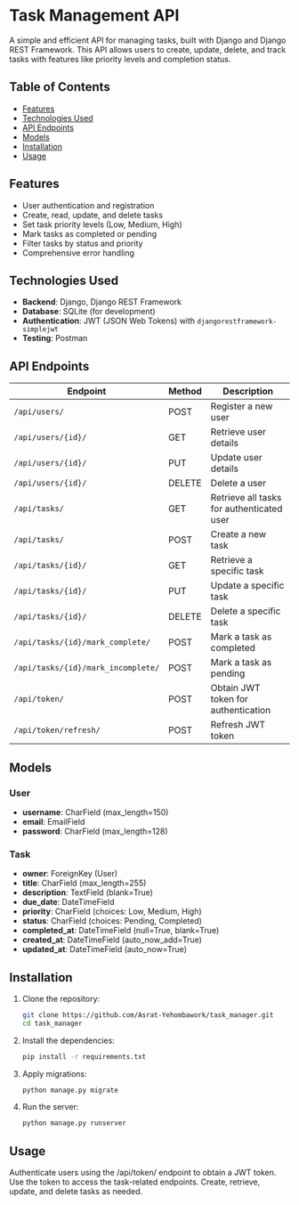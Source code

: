 # Task Management API

A simple and efficient API for managing tasks, built with Django and Django REST Framework. This API allows users to create, update, delete, and track tasks with features like priority levels and completion status.

## Table of Contents

- [Features](#features)
- [Technologies Used](#technologies-used)
- [API Endpoints](#api-endpoints)
- [Models](#models)
- [Installation](#installation)
- [Usage](#usage)

## Features

- User authentication and registration
- Create, read, update, and delete tasks
- Set task priority levels (Low, Medium, High)
- Mark tasks as completed or pending
- Filter tasks by status and priority
- Comprehensive error handling

## Technologies Used

- **Backend**: Django, Django REST Framework
- **Database**: SQLite (for development)
- **Authentication**: JWT (JSON Web Tokens) with `djangorestframework-simplejwt`
- **Testing**: Postman

## API Endpoints

| Endpoint                            | Method | Description                           |
|-------------------------------------|--------|---------------------------------------|
| `/api/users/`                      | POST   | Register a new user                   |
| `/api/users/{id}/`                 | GET    | Retrieve user details                 |
| `/api/users/{id}/`                 | PUT    | Update user details                   |
| `/api/users/{id}/`                 | DELETE | Delete a user                        |
| `/api/tasks/`                      | GET    | Retrieve all tasks for authenticated user |
| `/api/tasks/`                      | POST   | Create a new task                     |
| `/api/tasks/{id}/`                 | GET    | Retrieve a specific task              |
| `/api/tasks/{id}/`                 | PUT    | Update a specific task                |
| `/api/tasks/{id}/`                 | DELETE | Delete a specific task                |
| `/api/tasks/{id}/mark_complete/`   | POST   | Mark a task as completed              |
| `/api/tasks/{id}/mark_incomplete/` | POST   | Mark a task as pending                |
| `/api/token/`                      | POST   | Obtain JWT token for authentication   |
| `/api/token/refresh/`              | POST   | Refresh JWT token                     |

## Models

### User
- **username**: CharField (max_length=150)
- **email**: EmailField
- **password**: CharField (max_length=128)

### Task
- **owner**: ForeignKey (User)
- **title**: CharField (max_length=255)
- **description**: TextField (blank=True)
- **due_date**: DateTimeField
- **priority**: CharField (choices: Low, Medium, High)
- **status**: CharField (choices: Pending, Completed)
- **completed_at**: DateTimeField (null=True, blank=True)
- **created_at**: DateTimeField (auto_now_add=True)
- **updated_at**: DateTimeField (auto_now=True)

## Installation

1. Clone the repository:
   ```bash
   git clone https://github.com/Asrat-Yehombawork/task_manager.git
   cd task_manager

2. Install the dependencies:
   ```bash
   pip install -r requirements.txt 

3. Apply migrations:
   ```bash
   python manage.py migrate

4. Run the server:
   ```bash
   python manage.py runserver

## Usage
Authenticate users using the /api/token/ endpoint to obtain a JWT token.
Use the token to access the task-related endpoints.
Create, retrieve, update, and delete tasks as needed.
